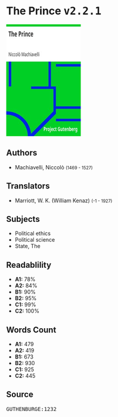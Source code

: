 # The Prince <kbd>v2.2.1</kbd>

![](./cover.medium.jpg "")

## Authors


 - Machiavelli, Niccolò <small>(1469 - 1527)</small>

## Translators


 - Marriott, W. K. (William Kenaz) <small>(-1 - 1927)</small>

## Subjects


 - Political ethics
 - Political science
 - State, The

## Readablility


 - **A1:** 78%
 - **A2:** 84%
 - **B1:** 90%
 - **B2:** 95%
 - **C1:** 99%
 - **C2:** 100%

## Words Count


 - **A1:** 479
 - **A2:** 419
 - **B1:** 673
 - **B2:** 930
 - **C1:** 925
 - **C2:** 445

## Source


<kbd>GUTHENBURGE:1232</kbd>

